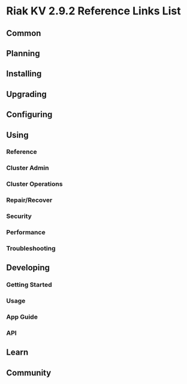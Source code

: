 
# Riak KV 2.9.2 Reference Links List

## Common

[downloads]: {{<baseurl>}}riak/kv/2.9.2/downloads/
[install index]: {{<baseurl>}}riak/kv/2.9.2/setup/installing
[upgrade index]: {{<baseurl>}}riak/kv/2.9.2/upgrading
[plan index]: {{<baseurl>}}riak/kv/2.9.2/planning
[config index]: {{<baseurl>}}riak/kv/2.9.2/using/configuring/
[config reference]: {{<baseurl>}}riak/kv/2.9.2/configuring/reference/
[manage index]: {{<baseurl>}}riak/kv/2.9.2/using/managing
[performance index]: {{<baseurl>}}riak/kv/2.9.2/using/performance
[glossary vnode]: {{<baseurl>}}riak/kv/2.9.2/learn/glossary/#vnode
[contact basho]: https://www.tiot.jp/en/about-us/contact-us/

## Planning

[plan index]: {{<baseurl>}}riak/kv/2.9.2/setup/planning
[plan start]: {{<baseurl>}}riak/kv/2.9.2/setup/planning/start
[plan backend]: {{<baseurl>}}riak/kv/2.9.2/setup/planning/backend
[plan backend bitcask]: {{<baseurl>}}riak/kv/2.9.2/setup/planning/backend/bitcask
[plan backend leveldb]: {{<baseurl>}}riak/kv/2.9.2/setup/planning/backend/leveldb
[plan backend leveled]: {{<baseurl>}}riak/kv/2.9.2/setup/planning/backend/leveled
[plan backend memory]: {{<baseurl>}}riak/kv/2.9.2/setup/planning/backend/memory
[plan backend multi]: {{<baseurl>}}riak/kv/2.9.2/setup/planning/backend/multi
[plan cluster capacity]: {{<baseurl>}}riak/kv/2.9.2/setup/planning/cluster-capacity
[plan bitcask capacity]: {{<baseurl>}}riak/kv/2.9.2/setup/planning/bitcask-capacity-calc
[plan best practices]: {{<baseurl>}}riak/kv/2.9.2/setup/planning/best-practices
[plan future]: {{<baseurl>}}riak/kv/2.9.2/setup/planning/future

## Installing

[install index]: {{<baseurl>}}riak/kv/2.9.2/setup/installing
[install aws]: {{<baseurl>}}riak/kv/2.9.2/setup/installing/amazon-web-services
[install debian & ubuntu]: {{<baseurl>}}riak/kv/2.9.2/setup/installing/debian-ubuntu
[install freebsd]: {{<baseurl>}}riak/kv/2.9.2/setup/installing/freebsd
[install mac osx]: {{<baseurl>}}riak/kv/2.9.2/setup/installing/mac-osx
[install rhel & centos]: {{<baseurl>}}riak/kv/2.9.2/setup/installing/rhel-centos
[install smartos]: {{<baseurl>}}riak/kv/2.9.2/setup/installing/smartos
[install solaris]: {{<baseurl>}}riak/kv/2.9.2/setup/installing/solaris
[install suse]: {{<baseurl>}}riak/kv/2.9.2/setup/installing/suse
[install windows azure]: {{<baseurl>}}riak/kv/2.9.2/setup/installing/windows-azure

[install source index]: {{<baseurl>}}riak/kv/2.9.2/setup/installing/source
[install source erlang]: {{<baseurl>}}riak/kv/2.9.2/setup/installing/source/erlang
[install source jvm]: {{<baseurl>}}riak/kv/2.9.2/setup/installing/source/jvm

[install verify]: {{<baseurl>}}riak/kv/2.9.2/setup/installing/verify

## Upgrading

[upgrade index]: {{<baseurl>}}riak/kv/2.9.2/setup/upgrading
[upgrade checklist]: {{<baseurl>}}riak/kv/2.9.2/setup/upgrading/checklist
[upgrade version]: {{<baseurl>}}riak/kv/2.9.2/setup/upgrading/version
[upgrade cluster]: {{<baseurl>}}riak/kv/2.9.2/setup/upgrading/cluster
[upgrade mdc]: {{<baseurl>}}riak/kv/2.9.2/setup/upgrading/multi-datacenter
[upgrade downgrade]: {{<baseurl>}}riak/kv/2.9.2/setup/downgrade

## Configuring

[config index]: {{<baseurl>}}riak/kv/2.9.2/configuring
[config basic]: {{<baseurl>}}riak/kv/2.9.2/configuring/basic
[config backend]: {{<baseurl>}}riak/kv/2.9.2/configuring/backend
[config manage]: {{<baseurl>}}riak/kv/2.9.2/configuring/managing
[config reference]: {{<baseurl>}}riak/kv/2.9.2/configuring/reference/
[config strong consistency]: {{<baseurl>}}riak/kv/2.9.2/configuring/strong-consistency
[config load balance]: {{<baseurl>}}riak/kv/2.9.2/configuring/load-balancing-proxy
[config mapreduce]: {{<baseurl>}}riak/kv/2.9.2/configuring/mapreduce
[config search]: {{<baseurl>}}riak/kv/2.9.2/configuring/search/

[config v3 mdc]: {{<baseurl>}}riak/kv/2.9.2/configuring/v3-multi-datacenter
[config v3 nat]: {{<baseurl>}}riak/kv/2.9.2/configuring/v3-multi-datacenter/nat
[config v3 quickstart]: {{<baseurl>}}riak/kv/2.9.2/configuring/v3-multi-datacenter/quick-start
[config v3 ssl]: {{<baseurl>}}riak/kv/2.9.2/configuring/v3-multi-datacenter/ssl

[config v2 mdc]: {{<baseurl>}}riak/kv/2.9.2/configuring/v2-multi-datacenter
[config v2 nat]: {{<baseurl>}}riak/kv/2.9.2/configuring/v2-multi-datacenter/nat
[config v2 quickstart]: {{<baseurl>}}riak/kv/2.9.2/configuring/v2-multi-datacenter/quick-start
[config v2 ssl]: {{<baseurl>}}riak/kv/2.9.2/configuring/v2-multi-datacenter/ssl

## Using

[use index]: {{<baseurl>}}riak/kv/2.9.2/using/
[use admin commands]: {{<baseurl>}}riak/kv/2.9.2/using/cluster-admin-commands
[use running cluster]: {{<baseurl>}}riak/kv/2.9.2/using/running-a-cluster

### Reference

[use ref custom code]: {{<baseurl>}}riak/kv/2.9.2/using/reference/custom-code
[use ref handoff]: {{<baseurl>}}riak/kv/2.9.2/using/reference/handoff
[use ref monitoring]: {{<baseurl>}}riak/kv/2.9.2/using/reference/statistics-monitoring
[use ref search]: {{<baseurl>}}riak/kv/2.9.2/using/reference/search
[use ref 2i]: {{<baseurl>}}riak/kv/2.9.2/using/reference/secondary-indexes
[use ref snmp]: {{<baseurl>}}riak/kv/2.9.2/using/reference/snmp
[use ref strong consistency]: {{<baseurl>}}riak/kv/2.9.2/using/reference/strong-consistency
[use ref jmx]: {{<baseurl>}}riak/kv/2.9.2/using/reference/jmx
[use ref obj del]: {{<baseurl>}}riak/kv/2.9.2/using/reference/object-deletion/
[use ref v3 mdc]: {{<baseurl>}}riak/kv/2.9.2/using/reference/v3-multi-datacenter
[use ref v2 mdc]: {{<baseurl>}}riak/kv/2.9.2/using/reference/v2-multi-datacenter

### Cluster Admin

[use admin index]: {{<baseurl>}}riak/kv/2.9.2/using/admin/
[use admin commands]: {{<baseurl>}}riak/kv/2.9.2/using/admin/commands/
[use admin riak cli]: {{<baseurl>}}riak/kv/2.9.2/using/admin/riak-cli/
[use admin riak-admin]: {{<baseurl>}}riak/kv/2.9.2/using/admin/riak-admin/
[use admin riak control]: {{<baseurl>}}riak/kv/2.9.2/using/admin/riak-control/

### Cluster Operations

[cluster ops add remove node]: {{<baseurl>}}riak/kv/2.9.2/using/cluster-operations/adding-removing-nodes
[cluster ops inspect node]: {{<baseurl>}}riak/kv/2.9.2/using/cluster-operations/inspecting-node
[cluster ops change info]: {{<baseurl>}}riak/kv/2.9.2/using/cluster-operations/changing-cluster-info
[cluster ops load balance]: {{<baseurl>}}riak/kv/2.9.2/configuring/load-balancing-proxy
[cluster ops bucket types]: {{<baseurl>}}riak/kv/2.9.2/using/cluster-operations/bucket-types
[cluster ops handoff]: {{<baseurl>}}riak/kv/2.9.2/using/cluster-operations/handoff
[cluster ops log]: {{<baseurl>}}riak/kv/2.9.2/using/cluster-operations/logging
[cluster ops obj del]: {{<baseurl>}}riak/kv/2.9.2/using/reference/object-deletion
[cluster ops backup]: {{<baseurl>}}riak/kv/2.9.2/using/cluster-operations/backing-up
[cluster ops mdc]: {{<baseurl>}}riak/kv/2.9.2/using/cluster-operations/v3-multi-datacenter
[cluster ops strong consistency]: {{<baseurl>}}riak/kv/2.9.2/using/cluster-operations/strong-consistency
[cluster ops 2i]: {{<baseurl>}}riak/kv/2.9.2/using/reference/secondary-indexes
[cluster ops v3 mdc]: {{<baseurl>}}riak/kv/2.9.2/using/cluster-operations/v3-multi-datacenter
[cluster ops v2 mdc]: {{<baseurl>}}riak/kv/2.9.2/using/cluster-operations/v2-multi-datacenter

### Repair/Recover

[repair recover index]: {{<baseurl>}}riak/kv/2.9.2/using/repair-recovery
[repair recover index]: {{<baseurl>}}riak/kv/2.9.2/using/repair-recovery/failure-recovery/

### Security

[security index]: {{<baseurl>}}riak/kv/2.9.2/using/security/
[security basics]: {{<baseurl>}}riak/kv/2.9.2/using/security/basics
[security managing]: {{<baseurl>}}riak/kv/2.9.2/using/security/managing-sources/

### Performance

[perf index]: {{<baseurl>}}riak/kv/2.9.2/using/performance/
[perf benchmark]: {{<baseurl>}}riak/kv/2.9.2/using/performance/benchmarking
[perf open files]: {{<baseurl>}}riak/kv/2.9.2/using/performance/open-files-limit/
[perf erlang]: {{<baseurl>}}riak/kv/2.9.2/using/performance/erlang
[perf aws]: {{<baseurl>}}riak/kv/2.9.2/using/performance/amazon-web-services
[perf latency checklist]: {{<baseurl>}}riak/kv/2.9.2/using/performance/latency-reduction

### Troubleshooting

[troubleshoot http]: {{<baseurl>}}riak/kv/2.9.2/using/troubleshooting/http-204

## Developing

[dev index]: {{<baseurl>}}riak/kv/2.9.2/developing
[dev client libraries]: {{<baseurl>}}riak/kv/2.9.2/developing/client-libraries
[dev data model]: {{<baseurl>}}riak/kv/2.9.2/developing/data-modeling
[dev data types]: {{<baseurl>}}riak/kv/2.9.2/developing/data-types
[dev kv model]: {{<baseurl>}}riak/kv/2.9.2/developing/key-value-modeling

### Getting Started

[getting started]: {{<baseurl>}}riak/kv/2.9.2/developing/getting-started
[getting started java]: {{<baseurl>}}riak/kv/2.9.2/developing/getting-started/java
[getting started ruby]: {{<baseurl>}}riak/kv/2.9.2/developing/getting-started/ruby
[getting started python]: {{<baseurl>}}riak/kv/2.9.2/developing/getting-started/python
[getting started php]: {{<baseurl>}}riak/kv/2.9.2/developing/getting-started/php
[getting started csharp]: {{<baseurl>}}riak/kv/2.9.2/developing/getting-started/csharp
[getting started nodejs]: {{<baseurl>}}riak/kv/2.9.2/developing/getting-started/nodejs
[getting started erlang]: {{<baseurl>}}riak/kv/2.9.2/developing/getting-started/erlang
[getting started golang]: {{<baseurl>}}riak/kv/2.9.2/developing/getting-started/golang

[obj model java]: {{<baseurl>}}riak/kv/2.9.2/developing/getting-started/java/object-modeling
[obj model ruby]: {{<baseurl>}}riak/kv/2.9.2/developing/getting-started/ruby/object-modeling
[obj model python]: {{<baseurl>}}riak/kv/2.9.2/developing/getting-started/python/object-modeling
[obj model csharp]: {{<baseurl>}}riak/kv/2.9.2/developing/getting-started/csharp/object-modeling
[obj model nodejs]: {{<baseurl>}}riak/kv/2.9.2/developing/getting-started/nodejs/object-modeling
[obj model erlang]: {{<baseurl>}}riak/kv/2.9.2/developing/getting-started/erlang/object-modeling
[obj model golang]: {{<baseurl>}}riak/kv/2.9.2/developing/getting-started/golang/object-modeling

### Usage

[usage index]: {{<baseurl>}}riak/kv/2.9.2/developing/usage
[usage bucket types]: {{<baseurl>}}riak/kv/2.9.2/developing/usage/bucket-types
[usage commit hooks]: {{<baseurl>}}riak/kv/2.9.2/developing/usage/commit-hooks
[usage conflict resolution]: {{<baseurl>}}riak/kv/2.9.2/developing/usage/conflict-resolution
[usage content types]: {{<baseurl>}}riak/kv/2.9.2/developing/usage/content-types
[usage create objects]: {{<baseurl>}}riak/kv/2.9.2/developing/usage/creating-objects
[usage custom extractors]: {{<baseurl>}}riak/kv/2.9.2/developing/usage/custom-extractors
[usage delete objects]: {{<baseurl>}}riak/kv/2.9.2/developing/usage/deleting-objects
[usage mapreduce]: {{<baseurl>}}riak/kv/2.9.2/developing/usage/mapreduce
[usage search]: {{<baseurl>}}riak/kv/2.9.2/developing/usage/search
[usage search schema]: {{<baseurl>}}riak/kv/2.9.2/developing/usage/search-schemas
[usage search data types]: {{<baseurl>}}riak/kv/2.9.2/developing/usage/searching-data-types
[usage 2i]: {{<baseurl>}}riak/kv/2.9.2/developing/usage/secondary-indexes
[usage update objects]: {{<baseurl>}}riak/kv/2.9.2/developing/usage/updating-objects

### App Guide

[apps mapreduce]: {{<baseurl>}}riak/kv/2.9.2/developing/app-guide/advanced-mapreduce
[apps replication properties]: {{<baseurl>}}riak/kv/2.9.2/developing/app-guide/replication-properties
[apps strong consistency]: {{<baseurl>}}riak/kv/2.9.2/developing/app-guide/strong-consistency

### API

[dev api backend]: {{<baseurl>}}riak/kv/2.9.2/developing/api/backend
[dev api http]: {{<baseurl>}}riak/kv/2.9.2/developing/api/http
[dev api http status]: {{<baseurl>}}riak/kv/2.9.2/developing/api/http/status
[dev api pbc]: {{<baseurl>}}riak/kv/2.9.2/developing/api/protocol-buffers/

## Learn

[learn new nosql]: {{<baseurl>}}riak/kv/learn/new-to-nosql
[learn use cases]: {{<baseurl>}}riak/kv/learn/use-cases
[learn why riak]: {{<baseurl>}}riak/kv/learn/why-riak-kv

[glossary]: {{<baseurl>}}riak/kv/2.9.2/learn/glossary/
[glossary aae]: {{<baseurl>}}riak/kv/2.9.2/learn/glossary/#active-anti-entropy-aae
[glossary read rep]: {{<baseurl>}}riak/kv/2.9.2/learn/glossary/#read-repair
[glossary vnode]: {{<baseurl>}}riak/kv/2.9.2/learn/glossary/#vnode

[concept aae]: {{<baseurl>}}riak/kv/2.9.2/learn/concepts/active-anti-entropy/
[concept buckets]: {{<baseurl>}}riak/kv/2.9.2/learn/concepts/buckets
[concept cap neg]: {{<baseurl>}}riak/kv/2.9.2/learn/concepts/capability-negotiation
[concept causal context]: {{<baseurl>}}riak/kv/2.9.2/learn/concepts/causal-context
[concept clusters]: {{<baseurl>}}riak/kv/2.9.2/learn/concepts/clusters/
[concept crdts]: {{<baseurl>}}riak/kv/2.9.2/learn/concepts/crdts
[concept eventual consistency]: {{<baseurl>}}riak/kv/2.9.2/learn/concepts/eventual-consistency
[concept keys objects]: {{<baseurl>}}riak/kv/2.9.2/learn/concepts/keys-and-objects
[concept replication]: {{<baseurl>}}riak/kv/2.9.2/learn/concepts/replication
[concept strong consistency]: {{<baseurl>}}riak/kv/2.9.2/using/reference/strong-consistency
[concept vnodes]: {{<baseurl>}}riak/kv/2.9.2/learn/concepts/vnodes

## Community

[community]: {{<baseurl>}}community
[community projects]: {{<baseurl>}}community/projects
[reporting bugs]: {{<baseurl>}}community/reporting-bugs
[taishi]: {{<baseurl>}}community/taishi

